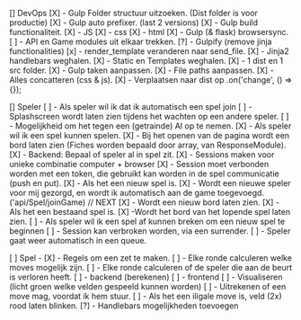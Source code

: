 [] DevOps
    [X] - Gulp Folder structuur uitzoeken. (Dist folder is voor productie)
    [X] - Gulp auto prefixer. (last 2 versions)
    [X] - Gulp build functionaliteit.
        [X] - JS
        [X] - css
        [X] - html
    [X] - Gulp (& flask) browsersync.
    [ ] - API en Game modules uit elkaar trekken.
    [?] - Gulpify (remove jinja functionalities)
        [x] - render_template veranderen naar send_file.
        [X] - Jinja2 handlebars weghalen.
        [X] - Static en Templates weghalen.
        [X] - 1 dist en 1 src folder.
        [X] - Gulp taken aanpassen.
            [X] - File paths aanpassen.
            [X] - Alles concatteren (css & js).
            [X] - Verplaatsen naar dist op .on('change', () => {});
            
[] Speler
    [ ] - Als speler wil ik dat ik automatisch een spel join
        [ ] - Splashscreen wordt laten zien tijdens het wachten op een andere speler.
        [ ] - Mogelijkheid om het tegen een (getrainde) AI op te nemen.
    [X] - Als speler wil ik een spel kunnen spelen.
        [X] - Bij het openen van de pagina wordt een bord laten zien (Fiches worden bepaald door array, van ResponseModule).
            [X] - Backend: Bepaal of speler al in spel zit.
                [X] - Sessions maken voor unieke combinatie computer + browser
                [X] - Session moet verbonden worden met een token, die gebruikt kan worden in de spel communicatie (push en put).
            [X] - Als het een nieuw spel is.
                [X] - Wordt een nieuwe speler voor mij gezorgd, en wordt ik automatisch aan de game toegevoegd. ('api/Spel/joinGame) // NEXT
                [X] - Wordt een nieuw bord laten zien.
            [X] - Als het een bestaand spel is.
                [X] -Wordt het bord van het lopende spel laten zien.
    [ ] - Als speler wil ik een spel af kunnen breken om een nieuw spel te beginnen 
        [ ] - Session kan verbroken worden, via een surrender.
        [ ] - Speler gaat weer automatisch in een queue.
        

[ ] Spel -
    [X] - Regels om een zet te maken.
    [ ] - Elke ronde calculeren welke moves mogelijk zijn.
    [ ] - Elke ronde calculeren of de speler die aan de beurt is verloren heeft.
        [ ] - backend (berekenen)
        [ ] - frontend
            [ ] - Visualiseren (licht groen welke velden gespeeld kunnen worden)
            [ ] - Uitrekenen of een move mag, voordat ik hem stuur.
                [ ] - Als het een iligale move is, veld (2x) rood laten blinken.
    [?] - Handlebars mogelijkheden toevoegen 